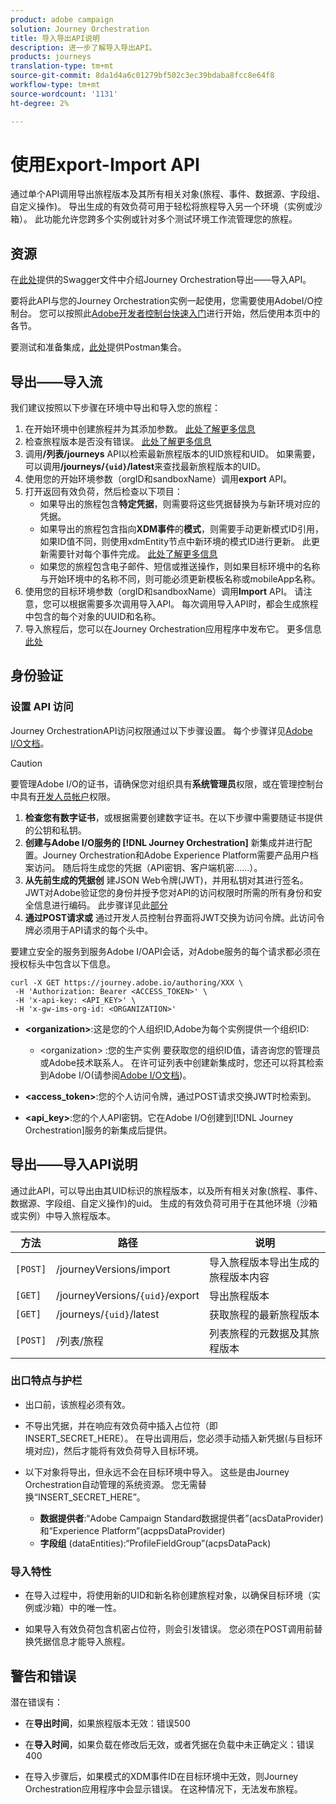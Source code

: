 ```yaml
---
product: adobe campaign
solution: Journey Orchestration
title: 导入导出API说明
description: 进一步了解导入导出API。
products: journeys
translation-type: tm+mt
source-git-commit: 8da1d4a6c01279bf502c3ec39bdaba8fcc8e64f8
workflow-type: tm+mt
source-wordcount: '1131'
ht-degree: 2%

---
```



# 使用Export-Import API

通过单个API调用导出旅程版本及其所有相关对象(旅程、事件、数据源、字段组、自定义操作)。 导出生成的有效负荷可用于轻松将旅程导入另一个环境（实例或沙箱）。
此功能允许您跨多个实例或针对多个测试环境工作流管理您的旅程。


## 资源

在[此处](https://adobedocs.github.io/JourneyAPI/docs/)提供的Swagger文件中介绍Journey Orchestration导出——导入API。

要将此API与您的Journey Orchestration实例一起使用，您需要使用AdobeI/O控制台。 您可以按照此[Adobe开发者控制台快速入门](https://www.adobe.io/apis/experienceplatform/console/docs.html#!AdobeDocs/adobeio-console/master/getting-started.md)进行开始，然后使用本页中的各节。

要测试和准备集成，[此处](https://raw.githubusercontent.com/AdobeDocs/JourneyAPI/master/postman-collections/Journey-Orchestration_Export-import-API_postman-collection.json)提供Postman集合。


## 导出——导入流

我们建议按照以下步骤在环境中导出和导入您的旅程：

1. 在开始环境中创建旅程并为其添加参数。 [此处了解更多信息](https://docs.adobe.com/content/help/zh-Hans/journeys/using/building-journeys/about-journey-building/journey.html)
1. 检查旅程版本是否没有错误。 [此处了解更多信息](https://docs.adobe.com/content/help/en/journeys/using/building-journeys/testing-the-journey.html)
1. 调用&#x200B;**/列表/journeys** API以检索最新旅程版本的UID旅程和UID。 如果需要，可以调用&#x200B;**/journeys/`{uid}`/latest**&#x200B;来查找最新旅程版本的UID。
1. 使用您的开始环境参数（orgID和sandboxName）调用&#x200B;**export** API。
1. 打开返回有效负荷，然后检查以下项目：
   * 如果导出的旅程包含&#x200B;**特定凭据**，则需要将这些凭据替换为与新环境对应的凭据。
   * 如果导出的旅程包含指向&#x200B;**XDM事件**&#x200B;的&#x200B;**模式**，则需要手动更新模式ID引用，如果ID值不同，则使用xdmEntity节点中新环境的模式ID进行更新。 此更新需要针对每个事件完成。 [此处了解更多信息](https://docs.adobe.com/content/help/en/journeys/using/events-journeys/experience-event-schema.html)
   * 如果您的旅程包含电子邮件、短信或推送操作，则如果目标环境中的名称与开始环境中的名称不同，则可能必须更新模板名称或mobileApp名称。
1. 使用您的目标环境参数（orgID和sandboxName）调用&#x200B;**Import** API。 请注意，您可以根据需要多次调用导入API。 每次调用导入API时，都会生成旅程中包含的每个对象的UUID和名称。
1. 导入旅程后，您可以在Journey Orchestration应用程序中发布它。 更多信息[此处](https://docs.adobe.com/content/help/en/journeys/using/building-journeys/publishing-the-journey.html)


## 身份验证

### 设置 API 访问

Journey OrchestrationAPI访问权限通过以下步骤设置。 每个步骤详见[Adobe I/O文档](https://www.adobe.io/authentication/auth-methods.html#!AdobeDocs/adobeio-auth/master/AuthenticationOverview/ServiceAccountIntegration.md)。

>[!CAUTION]
>
>要管理Adobe I/O的证书，请确保您对组织具有<b>系统管理员</b>权限，或在管理控制台中具有[开发人员帐户](https://helpx.adobe.com/enterprise/using/manage-developers.html)权限。

1. **检查您有数字证书**，或根据需要创建数字证书。在以下步骤中需要随证书提供的公钥和私钥。
1. **创建与Adobe I/O服务的 [!DNL Journey Orchestration]** 新集成并进行配置。Journey Orchestration和Adobe Experience Platform需要产品用户档案访问。 随后将生成您的凭据（API密钥、客户端机密……）。
1. **从先前生成的凭据创** 建JSON Web令牌(JWT)，并用私钥对其进行签名。JWT对Adobe验证您的身份并授予您对API的访问权限时所需的所有身份和安全信息进行编码。 此步骤详见此[部分](https://www.adobe.io/authentication/auth-methods.html#!AdobeDocs/adobeio-auth/master/JWT/JWT.md)
1. **通过POST请求或** 通过开发人员控制台界面将JWT交换为访问令牌。此访问令牌必须用于API请求的每个头中。

要建立安全的服务到服务Adobe I/OAPI会话，对Adobe服务的每个请求都必须在授权标头中包含以下信息。

```
curl -X GET https://journey.adobe.io/authoring/XXX \
 -H 'Authorization: Bearer <ACCESS_TOKEN>' \
 -H 'x-api-key: <API_KEY>' \
 -H 'x-gw-ims-org-id: <ORGANIZATION>'
```

* **&lt;organization>**:这是您的个人组织ID,Adobe为每个实例提供一个组织ID:

   * &lt;organization> :您的生产实例
   要获取您的组织ID值，请咨询您的管理员或Adobe技术联系人。 在许可证列表中创建新集成时，您还可以将其检索到Adobe I/O(请参阅[Adobe I/O文档](https://www.adobe.io/authentication.html))。

* **&lt;access_token>**:您的个人访问令牌，通过POST请求交换JWT时检索到。

* **&lt;api_key>**:您的个人API密钥。它在Adobe I/O创建到[!DNL Journey Orchestration]服务的新集成后提供。



## 导出——导入API说明

通过此API，可以导出由其UID标识的旅程版本，以及所有相关对象(旅程、事件、数据源、字段组、自定义操作)的uid。
生成的有效负荷可用于在其他环境（沙箱或实例）中导入旅程版本。

| 方法 | 路径 | 说明 |
|---|---|---|
| `[POST]` | /journeyVersions/import | 导入旅程版本导出生成的旅程版本内容 |
| `[GET]` | /journeyVersions/`{uid}`/export | 导出旅程版本 |
| `[GET]` | /journeys/`{uid}`/latest | 获取旅程的最新旅程版本 |
| `[POST]` | /列表/旅程 | 列表旅程的元数据及其旅程版本 |


### 出口特点与护栏

* 出口前，该旅程必须有效。

* 不导出凭据，并在响应有效负荷中插入占位符（即INSERT_SECRET_HERE）。
在导出调用后，您必须手动插入新凭据(与目标环境对应)，然后才能将有效负荷导入目标环境。

* 以下对象将导出，但永远不会在目标环境中导入。 这些是由Journey Orchestration自动管理的系统资源。 您无需替换“INSERT_SECRET_HERE”。
   * **数据提供者**:“Adobe Campaign Standard数据提供者”(acsDataProvider)和“Experience Platform”(acppsDataProvider)
   * **字段组** (dataEntities):“ProfileFieldGroup”(acpsDataPack)



### 导入特性

* 在导入过程中，将使用新的UID和新名称创建旅程对象，以确保目标环境（实例或沙箱）中的唯一性。

* 如果导入有效负荷包含机密占位符，则会引发错误。 您必须在POST调用前替换凭据信息才能导入旅程。

## 警告和错误

潜在错误有：

* 在&#x200B;**导出时间**，如果旅程版本无效：错误500

* 在&#x200B;**导入时间**，如果负载在修改后无效，或者凭据在负载中未正确定义：错误400

* 在导入步骤后，如果模式的XDM事件ID在目标环境中无效，则Journey Orchestration应用程序中会显示错误。 在这种情况下，无法发布旅程。